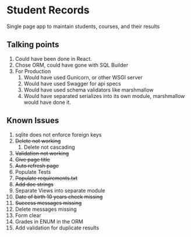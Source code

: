 # Student Records
Single page app to maintain students, courses, and their results 

## Talking points
1. Could have been done in React. 
2. Chose ORM, could have gone with SQL Builder
3. For Production 
   1. Would have used Gunicorn, or other WSGI server
   2. Would have used Swagger for api specs
   3. Would have used schema validators like marshmallow
   4. Would have separated serializes into its own module, marshmallow would have done it. 

## Known Issues
1. sqlite does not enforce foreign keys
2. ~~Delete not working~~
   1. Delete not cascading
3. ~~Validation not working~~
4. ~~Give page title~~
5. ~~Auto refresh page~~
6. Populate Tests
7. ~~Populate requirements.txt~~
8. ~~Add doc strings~~
9. Separate Views into separate module
10. ~~Date of birth 10 years check missing~~
11. ~~Success messages missing~~
12. Delete messages missing
13. Form clear
14. Grades in ENUM in the ORM
15. Add validation for duplicate results